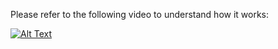 Please refer to the following video to understand how it works:

[![Alt Text](https://img.youtube.com/vi/abcd1234/0.jpg)](https://www.youtube.com/watch?v=abcd1234)
